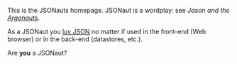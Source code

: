 This is the JSONauts homepage. JSONaut is a wordplay: see *Jason and the [Argonauts](http://en.wikipedia.org/wiki/Argonauts "Argonauts - Wikipedia, the free encyclopedia")*.

As a JSONaut you [luv JSON](http://webofdata.wordpress.com/2012/03/24/why-i-luv-json/ "Why I luv JSON &#8230; &laquo; Web of Data") no matter if used in the front-end (Web browser) or in the back-end (datastores, etc.).

Are **you** a JSONaut?
